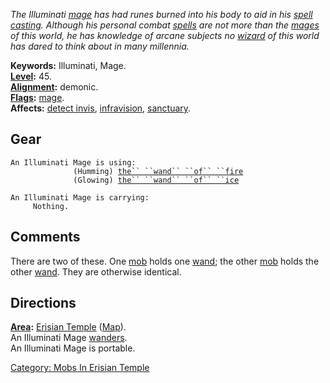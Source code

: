 *The Illuminati [mage](:Category:_Mages "wikilink") has had runes burned
into his body to aid in his [spell](:Category:_Spells "wikilink")
[casting](Cast "wikilink"). Although his personal combat
[spells](:Category:_Spells "wikilink") are not more than the
[mages](:Category:_Mages "wikilink") of this world, he has knowledge of
arcane subjects no [wizard](:Category:_Wizards "wikilink") of this world
has dared to think about in many millennia.*

**Keywords:** Illuminati, Mage.  
**[Level](Level "wikilink"):** 45.  
**[Alignment](Alignment "wikilink"):** demonic.  
**[Flags](:Category:_Mob_Types "wikilink"):**
[mage](Spellcasting_Mobs "wikilink").  
**Affects:** [detect invis](Detect_Invis "wikilink"),
[infravision](Infravision "wikilink"),
[sanctuary](Sanctuary "wikilink").  

## Gear

`An Illuminati Mage is using:`  
<held>`              (Humming) `[`the`` ``wand`` ``of`` ``fire`](Wand_Of_Fire "wikilink")  
<held>`              (Glowing) `[`the`` ``wand`` ``of`` ``ice`](Wand_Of_Ice "wikilink")

`An Illuminati Mage is carrying:`  
`     Nothing.`

## Comments

There are two of these. One [mob](:Category:_Mobs "wikilink") holds one
[wand](:Category:_Wands "wikilink"); the other
[mob](:Category:_Mobs "wikilink") holds the other
[wand](:Category:_Wands "wikilink"). They are otherwise identical.

## Directions

**[Area](:Category:_Areas "wikilink"):** [Erisian
Temple](:Category:_Erisian_Temple "wikilink")
([Map](Erisian_Temple_Map "wikilink")).  
An Illuminati Mage [wanders](Wandering_Mobs "wikilink").  
An Illuminati Mage is portable.  

[Category: Mobs In Erisian
Temple](Category:_Mobs_In_Erisian_Temple "wikilink")
